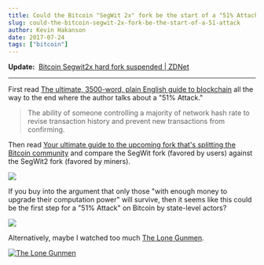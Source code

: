 ```yaml
---
title: Could the Bitcoin "SegWit 2x" fork be the start of a "51% Attack"?
slug: could-the-bitcoin-segwit-2x-fork-be-the-start-of-a-51-attack
author: Kevin Hakanson
date: 2017-07-24
tags: ["bitcoin"]
---
```

**Update:**  [Bitcoin Segwit2x hard fork suspended | ZDNet](http://www.zdnet.com/article/bitcoin-segwit2x-hard-fork-suspended/)

---

First read [The ultimate, 3500-word, plain English guide to blockchain](https://thenextweb.com/evergreen/2017/07/04/ultimate-3500-word-plain-english-guide-blockchain/) all the way to the end where the author talks about a "51% Attack."

> The ability of someone controlling a majority of network hash rate to revise transaction history and prevent new transactions from confirming.

Then read [Your ultimate guide to the upcoming fork that's splitting the Bitcoin community](https://thenextweb.com/contributors/2017/07/24/ultimate-guide-upcoming-fork-thats-splitting-bitcoin-community/) and compare the SegWit fork (favored by users) against the SegWit2 fork (favored by miners).

[![](images/pastedImage_3.png)](images/pastedImage_3.png)

If you buy into the argument that only those "with enough money to upgrade their computation power" will survive, then it seems like this could be the first step for a "51% Attack" on Bitcoin by state-level actors?

[![](images/pastedImage_2.png)](images/pastedImage_2.png)

Alternatively, maybe I watched too much [The Lone Gunmen](http://www.imdb.com/title/tt0243069/).

[![The Lone Gunmen](images/1220268.jpeg)](images/1220268.jpeg)
